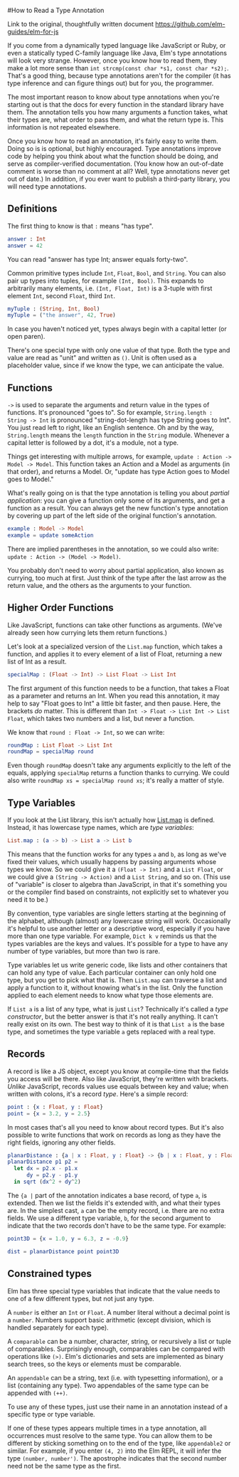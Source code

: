 #How to Read a Type Annotation

Link to the original, thoughtfully written document <https://github.com/elm-guides/elm-for-js>

If you come from a dynamically typed language like JavaScript or Ruby, or even a statically typed C-family language like
Java, Elm's type annotations will look very strange. However, once you know how to read them, they make a lot more sense
than `int strcmp(const char *s1, const char *s2);`. That's a good thing, because type annotations aren't for the
compiler (it has type inference and can figure things out) but for you, the programmer.

The most important reason to know about type annotations when you're starting out is that the docs for every function
in the standard library have them. The annotation tells you how many arguments a function takes, what their types are,
what order to pass them, and what the return type is. This information is not repeated elsewhere.

Once you know how to read an annotation, it's fairly easy to write them. Doing so is is optional, but highly encouraged.
Type annotations improve code by helping you think about what the function should be doing, and serve as
compiler-verified documentation. (You know how an out-of-date comment is worse than no comment at all? Well, type
annotations never get out of date.) In addition, if you ever want to publish a third-party library, you will need type
annotations.

## Definitions

The first thing to know is that `:` means "has type".

```elm
answer : Int
answer = 42
```

You can read "answer has type Int; answer equals forty-two".

Common primitive types include `Int`, `Float`, `Bool`, and `String`. You can also pair up types into tuples, for example
`(Int, Bool)`. This expands to arbitrarily many elements, i.e. `(Int, Float, Int)` is a 3-tuple with first element `Int`,
second `Float`, third `Int`.

```elm
myTuple : (String, Int, Bool)
myTuple = ("the answer", 42, True)
```

In case you haven't noticed yet, types always begin with a capital letter (or open paren).

There's one special type with only one value of that type. Both the type and value are read as "unit" and written as
`()`. Unit is often used as a placeholder value, since if we know the type, we can anticipate the value.

## Functions

`->` is used to separate the arguments and return value in the types of functions. It's pronounced "goes to". So for
example, `String.length : String -> Int` is pronounced "string-dot-length has type String goes to Int". You just read
left to right, like an English sentence. Oh and by the way, `String.length` means the `length` function in the `String`
module. Whenever a capital letter is followed by a dot, it's a module, not a type.

Things get interesting with multiple arrows, for example, `update : Action -> Model -> Model`. This function takes an
Action and a Model as arguments (in that order), and returns a Model. Or, "update has type Action goes to Model goes to
Model."

What's really going on is that the type annotation is telling you about *partial application*: you can give a function
only some of its arguments, and get a function as a result. You can always get the new function's type annotation by
covering up part of the left side of the original function's annotation.

```elm
example : Model -> Model
example = update someAction
```

There are implied parentheses in the annotation, so we could also write: `update : Action -> (Model -> Model)`.

You probably don't need to worry about partial application, also known as currying, too much at first. Just think of the
type after the last arrow as the return value, and the others as the arguments to your function.

## Higher Order Functions

Like JavaScript, functions can take other functions as arguments. (We've already seen how currying lets them return
functions.)

Let's look at a specialized version of the `List.map` function, which takes a function, and applies it to every element
of a list of Float, returning a new list of Int as a result.

```elm
specialMap : (Float -> Int) -> List Float -> List Int
```

The first argument of this function needs to be a function, that takes a Float as a parameter and returns an Int. When
you read this annotation, it may help to say "Float goes to Int" a little bit faster, and then pause. Here, the brackets
*do* matter. This is different than `Int -> Float -> List Int -> List Float`, which takes two numbers and a
list, but never a function.

We know that `round : Float -> Int`, so we can write:

```elm
roundMap : List Float -> List Int
roundMap = specialMap round
```

Even though `roundMap` doesn't take any arguments explicitly to the left of the equals, applying `specialMap` returns a
function thanks to currying. We could also write `roundMap xs = specialMap round xs`; it's really a matter of style.

## Type Variables

If you look at the List library, this isn't actually how
[List.map](http://package.elm-lang.org/packages/elm-lang/core/latest/List#map) is defined. Instead, it has lowercase
type names, which are *type variables*:

```elm
List.map : (a -> b) -> List a -> List b
```

This means that the function works for any types `a` and `b`, as long as we've fixed their values, which usually happens
by passing arguments whose types we know. So we could give it a `(Float -> Int)` and a `List Float`, or we could give a
`(String -> Action)` and a `List String`, and so on. (This use of "variable" is closer to algebra than JavaScript, in
that it's something you or the compiler find based on constraints, not explicitly set to whatever you need it to be.)

By convention, type variables are single letters starting at the beginning of the alphabet, although (almost) any
lowercase string will work. Occasionally it's helpful to use another letter or a descriptive word, especially if you
have more than one type variable. For example, `Dict k v` reminds us that the types variables are the keys and values.
It's possible for a type to have any number of type variables, but more than two is rare.

Type variables let us write generic code, like lists and other containers that can hold any type of value. Each
particular container can only hold one type, but you get to pick what that is.  Then `List.map` can traverse a list and
apply a function to it, without knowing what's in the list. Only the function applied to each element needs to know what
type those elements are.

If `List a` is a list of any type, what is just `List`? Technically it's called a *type constructor*, but the better
answer is that it's not really anything. It can't really exist on its own. The best way to think of it is that `List a`
is the base type, and sometimes the type variable `a` gets replaced with a real type.

## Records

A record is like a JS object, except you know at compile-time that the fields you access will be there. Also like
JavaScript, they're written with brackets. *Unlike* JavaScript, records values use equals between key and value; when
written with colons, it's a record *type*. Here's a simple record:

```elm
point : {x : Float, y : Float}
point = {x = 3.2, y = 2.5}
```

In most cases that's all you need to know about record types. But it's also possible to write functions that work on
records as long as they have the right fields, ignoring any other fields.

```elm
planarDistance : {a | x : Float, y : Float} -> {b | x : Float, y : Float} -> Float
planarDistance p1 p2 =
  let dx = p2.x - p1.x
      dy = p2.y - p1.y
  in sqrt (dx^2 + dy^2)
```

The `{a |` part of the annotation indicates a base record, of type `a`, is extended. Then we list the fields it's
extended with, and what their types are. In the simplest cast, `a` can be the empty record, i.e. there are no extra
fields. We use a different type variable, `b`, for the second argument to indicate that the two records don't have to be
the same type. For example:

```elm
point3D = {x = 1.0, y = 6.3, z = -0.9}

dist = planarDistance point point3D
```

## Constrained types

Elm has three special type variables that indicate that the value needs to one of a few different types, but not just
any type.

A `number` is either an `Int` or `Float`. A number literal without a decimal point is a `number`. Numbers support
basic arithmetic (except division, which is handled separately for each type).

A `comparable` can be a number, character, string, or recursively a list or tuple of comparables. Surprisingly enough,
comparables can be compared with operations like `(>)`. Elm's dictionaries and sets are implemented as binary search
trees, so the keys or elements must be comparable.

An `appendable` can be a string, text (i.e. with typesetting information), or a list (containing any type). Two
appendables of the same type can be appended with `(++)`.

To use any of these types, just use their name in an annotation instead of a specific type or type variable.

If one of these types appears multiple times in a type annotation, all occurrences must resolve to the same type. You
can allow them to be different by sticking something on to the end of the type, like `appendable2` or similar. For
example, if you enter `(4, 2)` into the Elm REPL, it will infer the type `(number, number')`. The apostrophe indicates
that the second number need not be the same type as the first.
